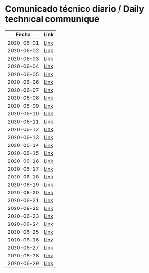 # Comunicado técnico diario / Daily technical communiqué

| Fecha               | Link        |
| ------------------- | ----------  |
| 2020-06-01   | [Link](https://www.gob.mx/salud/prensa/nuevo-coronavirus-en-el-mundo-covid-19-comunicado-tecnico-diario-244178?idiom=es) |
| 2020-06-02   | [Link](https://www.gob.mx/salud/prensa/nuevo-coronavirus-en-el-mundo-covid-19-comunicado-tecnico-diario-244275?idiom=es) |
| 2020-06-03   | [Link](https://www.gob.mx/salud/prensa/nuevo-coronavirus-en-el-mundo-covid-19-comunicado-tecnico-diario-244276?idiom=es) |
| 2020-06-04   | [Link](https://www.gob.mx/salud/prensa/nuevo-coronavirus-en-el-mundo-covid-19-comunicado-tecnico-diario-244446?idiom=es) |
| 2020-06-05   | [Link](https://www.gob.mx/salud/prensa/nuevo-coronavirus-en-el-mundo-covid-19-comunicado-tecnico-diario-244448?idiom=es) |
| 2020-06-06   | [Link](https://www.gob.mx/salud/prensa/nuevo-coronavirus-en-el-mundo-covid-19-comunicado-tecnico-diario-244449?idiom=es) |
| 2020-06-07   | [Link](https://www.gob.mx/salud/prensa/nuevo-coronavirus-en-el-mundo-covid-19-comunicado-tecnico-diario-244451?idiom=es) |
| 2020-06-08   | [Link](https://www.gob.mx/salud/prensa/nuevo-coronavirus-en-el-mundo-covid-19-comunicado-tecnico-diario-244652?idiom=es) |
| 2020-06-09   | [Link](https://www.gob.mx/salud/prensa/nuevo-coronavirus-en-el-mundo-covid-19-comunicado-tecnico-diario-244653?idiom=es) |
| 2020-06-10   | [Link](https://www.gob.mx/salud/prensa/nuevo-coronavirus-en-el-mundo-covid-19-comunicado-tecnico-diario-244654?idiom=es) |
| 2020-06-11   | [Link](https://www.gob.mx/salud/prensa/nuevo-coronavirus-en-el-mundo-covid-19-comunicado-tecnico-diario-244656?idiom=es) |
| 2020-06-12   | [Link](https://www.gob.mx/salud/prensa/nuevo-coronavirus-en-el-mundo-covid-19-comunicado-tecnico-diario-244657?idiom=es) |
| 2020-06-13   | [Link](https://www.gob.mx/salud/prensa/nuevo-coronavirus-en-el-mundo-covid-19-comunicado-tecnico-diario-244658?idiom=es) |
| 2020-06-14   | [Link](https://www.gob.mx/salud/prensa/nuevo-coronavirus-en-el-mundo-covid-19-comunicado-tecnico-diario-244659?idiom=es) |
| 2020-06-15   | [Link](https://www.gob.mx/salud/prensa/nuevo-coronavirus-en-el-mundo-covid-19-comunicado-tecnico-diario-245339?idiom=es) |
| 2020-06-16   | [Link](https://www.gob.mx/salud/prensa/nuevo-coronavirus-en-el-mundo-covid-19-comunicado-tecnico-diario-245340?idiom=es) |
| 2020-06-17   | [Link](https://www.gob.mx/salud/prensa/nuevo-coronavirus-en-el-mundo-covid-19-comunicado-tecnico-diario-245341?idiom=es) |
| 2020-06-18   | [Link](https://www.gob.mx/salud/prensa/nuevo-coronavirus-en-el-mundo-covid-19-comunicado-tecnico-diario-245342?idiom=es) |
| 2020-06-19   | [Link](https://www.gob.mx/salud/prensa/nuevo-coronavirus-en-el-mundo-covid-19-comunicado-tecnico-diario-245343?idiom=es) |
| 2020-06-20   | [Link](https://www.gob.mx/salud/prensa/nuevo-coronavirus-en-el-mundo-covid-19-comunicado-tecnico-diario-245344?idiom=es) |
| 2020-06-21   | [Link](https://www.gob.mx/salud/prensa/nuevo-coronavirus-en-el-mundo-covid-19-comunicado-tecnico-diario-245345?idiom=es) |
| 2020-06-22   | [Link](https://www.gob.mx/salud/prensa/nuevo-coronavirus-en-el-mundo-covid-19-comunicado-tecnico-diario-245936?idiom=es) |
| 2020-06-23   | [Link](https://www.gob.mx/salud/prensa/nuevo-coronavirus-en-el-mundo-covid-19-comunicado-tecnico-diario-245937?idiom=es) |
| 2020-06-24   | [Link](https://www.gob.mx/salud/prensa/nuevo-coronavirus-en-el-mundo-covid-19-comunicado-tecnico-diario-245938?idiom=es) |
| 2020-06-25   | [Link](https://www.gob.mx/salud/prensa/nuevo-coronavirus-en-el-mundo-covid-19-comunicado-tecnico-diario-245939?idiom=es) |
| 2020-06-26   | [Link](https://www.gob.mx/salud/prensa/nuevo-coronavirus-en-el-mundo-covid-19-comunicado-tecnico-diario-245940?idiom=es) |
| 2020-06-27   | [Link](https://www.gob.mx/salud/prensa/nuevo-coronavirus-en-el-mundo-covid-19-comunicado-tecnico-diario-245941?idiom=es) |
| 2020-06-28   | [Link](https://www.gob.mx/salud/prensa/nuevo-coronavirus-en-el-mundo-covid-19-comunicado-tecnico-diario-245942?idiom=es) |
| 2020-06-29   | [Link](https://www.gob.mx/salud/prensa/nuevo-coronavirus-en-el-mundo-covid-19-comunicado-tecnico-diario-245943?idiom=es) |
